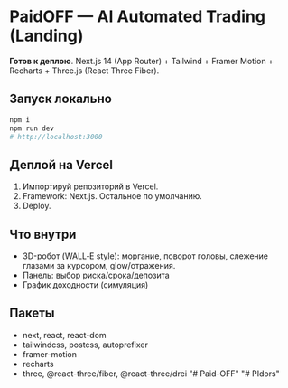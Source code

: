 # PaidOFF — AI Automated Trading (Landing)

**Готов к деплою**. Next.js 14 (App Router) + Tailwind + Framer Motion + Recharts + Three.js (React Three Fiber).

## Запуск локально
```bash
npm i
npm run dev
# http://localhost:3000
```

## Деплой на Vercel
1. Импортируй репозиторий в Vercel.
2. Framework: Next.js. Остальное по умолчанию.
3. Deploy.

## Что внутри
- 3D-робот (WALL‑E style): моргание, поворот головы, слежение глазами за курсором, glow/отражения.
- Панель: выбор риска/срока/депозита
- График доходности (симуляция)

## Пакеты
- next, react, react-dom
- tailwindcss, postcss, autoprefixer
- framer-motion
- recharts
- three, @react-three/fiber, @react-three/drei
"# Paid-OFF" 
"# PIdors" 
